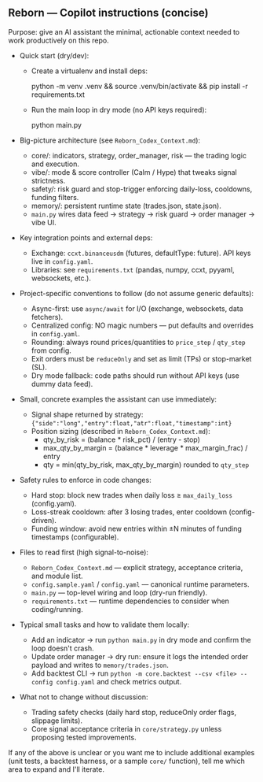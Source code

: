 ## Reborn — Copilot instructions (concise)

Purpose: give an AI assistant the minimal, actionable context needed to work productively on this repo.

- Quick start (dry/dev):
  - Create a virtualenv and install deps:

    python -m venv .venv && source .venv/bin/activate && pip install -r requirements.txt

  - Run the main loop in dry mode (no API keys required):

    python main.py

- Big-picture architecture (see `Reborn_Codex_Context.md`):
  - core/: indicators, strategy, order_manager, risk — the trading logic and execution.
  - vibe/: mode & score controller (Calm / Hype) that tweaks signal strictness.
  - safety/: risk guard and stop-trigger enforcing daily-loss, cooldowns, funding filters.
  - memory/: persistent runtime state (trades.json, state.json).
  - `main.py` wires data feed → strategy → risk guard → order manager → vibe UI.

- Key integration points and external deps:
  - Exchange: `ccxt.binanceusdm` (futures, defaultType: future). API keys live in `config.yaml`.
  - Libraries: see `requirements.txt` (pandas, numpy, ccxt, pyyaml, websockets, etc.).

- Project-specific conventions to follow (do not assume generic defaults):
  - Async-first: use `async/await` for I/O (exchange, websockets, data fetchers).
  - Centralized config: NO magic numbers — put defaults and overrides in `config.yaml`.
  - Rounding: always round prices/quantities to `price_step` / `qty_step` from config.
  - Exit orders must be `reduceOnly` and set as limit (TPs) or stop-market (SL).
  - Dry mode fallback: code paths should run without API keys (use dummy data feed).

- Small, concrete examples the assistant can use immediately:
  - Signal shape returned by strategy: `{"side":"long","entry":float,"atr":float,"timestamp":int}`
  - Position sizing (described in `Reborn_Codex_Context.md`):
    - qty_by_risk = (balance * risk_pct) / (entry - stop)
    - max_qty_by_margin = (balance * leverage * max_margin_frac) / entry
    - qty = min(qty_by_risk, max_qty_by_margin) rounded to `qty_step`

- Safety rules to enforce in code changes:
  - Hard stop: block new trades when daily loss ≥ `max_daily_loss` (config.yaml).
  - Loss-streak cooldown: after 3 losing trades, enter cooldown (config-driven).
  - Funding window: avoid new entries within ±N minutes of funding timestamps (configurable).

- Files to read first (high signal-to-noise):
  - `Reborn_Codex_Context.md` — explicit strategy, acceptance criteria, and module list.
  - `config.sample.yaml` / `config.yaml` — canonical runtime parameters.
  - `main.py` — top-level wiring and loop (dry-run friendly).
  - `requirements.txt` — runtime dependencies to consider when coding/running.

- Typical small tasks and how to validate them locally:
  - Add an indicator → run `python main.py` in dry mode and confirm the loop doesn't crash.
  - Update order manager → dry run: ensure it logs the intended order payload and writes to `memory/trades.json`.
  - Add backtest CLI → run `python -m core.backtest --csv <file> --config config.yaml` and check metrics output.

- What not to change without discussion:
  - Trading safety checks (daily hard stop, reduceOnly order flags, slippage limits).
  - Core signal acceptance criteria in `core/strategy.py` unless proposing tested improvements.

If any of the above is unclear or you want me to include additional examples (unit tests, a backtest harness, or a sample `core/` function), tell me which area to expand and I'll iterate.
